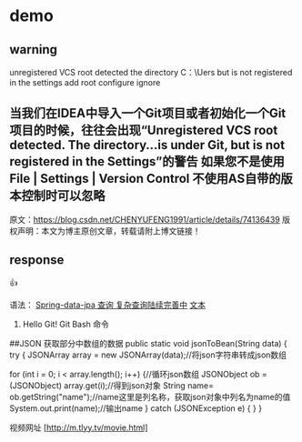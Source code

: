 # demo

## warning
unregistered VCS root detected 
  the directory  C：\Uers  but is not registered in the settings
  add root  configure ignore  
  
   当我们在IDEA中导入一个Git项目或者初始化一个Git项目的时候，往往会出现“Unregistered VCS root detected. The directory…is under Git, but is not registered in the Settings”的警告 如果您不是使用 File | Settings | Version Control 不使用AS自带的版本控制时可以忽略
------------------
原文：https://blog.csdn.net/CHENYUFENG1991/article/details/74136439 
版权声明：本文为博主原创文章，转载请附上博文链接！

  
  ## response
:+1:

语法：
[Spring-data-jpa 查询  复杂查询陆续完善中](http://www.cnblogs.com/sxdcgaq8080/p/7894828.html)
[文本](URL)

1. Hello Git! Git Bash 命令

##JSON 获取部分中数组的数据
public static void jsonToBean(String data) {
try {
JSONArray array = new JSONArray(data);//将json字符串转成json数组

for (int i = 0; i < array.length(); i++) {//循环json数组
JSONObject ob = (JSONObject) array.get(i);//得到json对象
String name= ob.getString("name");//name这里是列名称，获取json对象中列名为name的值
System.out.print(name);//输出name
} catch (JSONException e) {
}
} 

视频网址 [http://m.tlyy.tv/movie.html]
